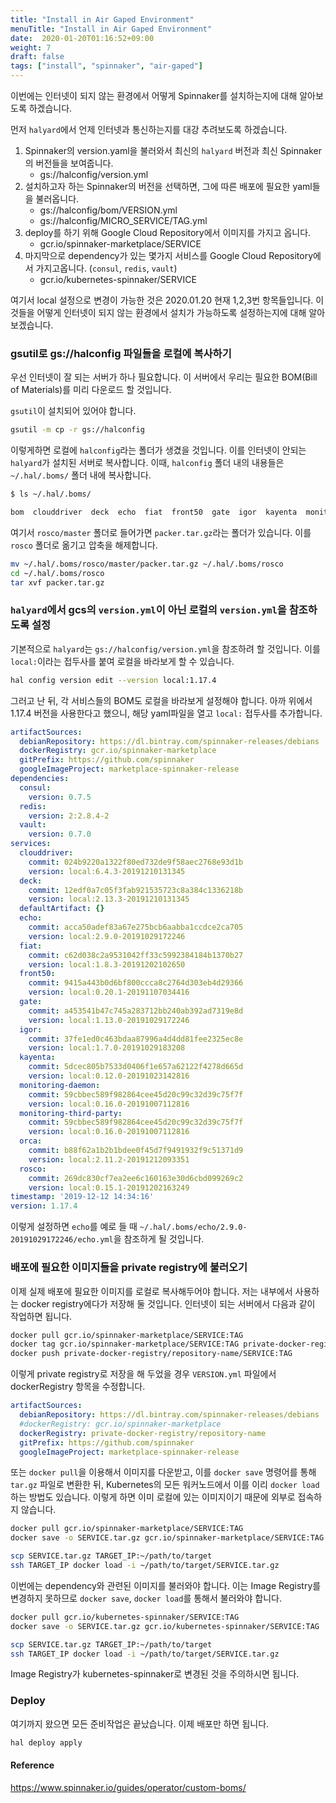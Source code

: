 ```yaml
---
title: "Install in Air Gaped Environment"
menuTitle: "Install in Air Gaped Environment"
date:  2020-01-20T01:16:52+09:00
weight: 7
draft: false
tags: ["install", "spinnaker", "air-gaped"]
---
```


이번에는 인터넷이 되지 않는 환경에서 어떻게 Spinnaker를 설치하는지에 대해 알아보도록 하겠습니다.

먼저 `halyard`에서 언제 인터넷과 통신하는지를 대강 추려보도록 하겠습니다.

1. Spinnaker의 version.yaml을 불러와서 최신의 `halyard` 버전과 최신 Spinnaker의 버전들을 보여줍니다. 
   - gs://halconfig/version.yml
2. 설치하고자 하는 Spinnaker의 버전을 선택하면, 그에 따른 배포에 필요한 yaml들을 불러옵니다.
   - gs://halconfig/bom/VERSION.yml
   - gs://halconfig/MICRO_SERVICE/TAG.yml
3. deploy를 하기 위해 Google Cloud Repository에서 이미지를 가지고 옵니다.
   - gcr.io/spinnaker-marketplace/SERVICE
4. 마지막으로 dependency가 있는 몇가지 서비스를 Google Cloud Repository에서 가지고옵니다. (`consul`, `redis`, `vault`)
   - gcr.io/kubernetes-spinnaker/SERVICE

여기서 local 설정으로 변경이 가능한 것은 2020.01.20 현재 1,2,3번 항목들입니다.
이것들을 어떻게 인터넷이 되지 않는 환경에서 설치가 가능하도록 설정하는지에 대해 알아보겠습니다.

### gsutil로 gs://halconfig 파일들을 로컬에 복사하기

우선 인터넷이 잘 되는 서버가 하나 필요합니다.
이 서버에서 우리는 필요한 BOM(Bill of Materials)를 미리 다운로드 할 것입니다.

`gsutil`이 설치되어 있어야 합니다.

```bash
gsutil -m cp -r gs://halconfig
```

이렇게하면 로컬에 `halconfig`라는 폴더가 생겼을 것입니다.
이를 인터넷이 안되는 `halyard`가 설치된 서버로 복사합니다.
이때, `halconfig` 폴더 내의 내용들은 `~/.hal/.boms/` 폴더 내에 복사합니다.

```bash
$ ls ~/.hal/.boms/

bom  clouddriver  deck  echo  fiat  front50  gate  igor  kayenta  monitoring-daemon  orca  rosco  versions.yml
```

여기서 `rosco/master` 폴더로 들어가면 `packer.tar.gz`라는 폴더가 있습니다.
이를 `rosco` 폴더로 옮기고 압축을 해제합니다.

```bash
mv ~/.hal/.boms/rosco/master/packer.tar.gz ~/.hal/.boms/rosco
cd ~/.hal/.boms/rosco
tar xvf packer.tar.gz
```

### `halyard`에서 gcs의 `version.yml`이 아닌 로컬의 `version.yml`을 참조하도록 설정

기본적으로 `halyard`는 `gs://halconfig/version.yml`을 참조하려 할 것입니다.
이를 `local:`이라는 접두사를 붙여 로컬을 바라보게 할 수 있습니다.

```bash
hal config version edit --version local:1.17.4
```

그러고 난 뒤, 각 서비스들의 BOM도 로컬을 바라보게 설정해야 합니다.
아까 위에서 1.17.4 버전을 사용한다고 했으니, 해당 yaml파일을 열고 `local:` 접두사를 추가합니다.

```yaml
artifactSources:
  debianRepository: https://dl.bintray.com/spinnaker-releases/debians
  dockerRegistry: gcr.io/spinnaker-marketplace
  gitPrefix: https://github.com/spinnaker
  googleImageProject: marketplace-spinnaker-release
dependencies:
  consul:
    version: 0.7.5
  redis:
    version: 2:2.8.4-2
  vault:
    version: 0.7.0
services:
  clouddriver:
    commit: 024b9220a1322f80ed732de9f58aec2768e93d1b
    version: local:6.4.3-20191210131345
  deck:
    commit: 12edf0a7c05f3fab921535723c8a384c1336218b
    version: local:2.13.3-20191210131345
  defaultArtifact: {}
  echo:
    commit: acca50adef83a67e275bcb6aabba1ccdce2ca705
    version: local:2.9.0-20191029172246
  fiat:
    commit: c62d038c2a9531042ff33c5992384184b1370b27
    version: local:1.8.3-20191202102650
  front50:
    commit: 9415a443b0d6bf800ccca8c2764d303eb4d29366
    version: local:0.20.1-20191107034416
  gate:
    commit: a453541b47c745a283712bb240ab392ad7319e8d
    version: local:1.13.0-20191029172246
  igor:
    commit: 37fe1ed0c463bdaa87996a4d4dd81fee2325ec8e
    version: local:1.7.0-20191029183208
  kayenta:
    commit: 5dcec805b7533d0406f1e657a62122f4278d665d
    version: local:0.12.0-20191023142816
  monitoring-daemon:
    commit: 59cbbec589f982864cee45d20c99c32d39c75f7f
    version: local:0.16.0-20191007112816
  monitoring-third-party:
    commit: 59cbbec589f982864cee45d20c99c32d39c75f7f
    version: local:0.16.0-20191007112816
  orca:
    commit: b88f62a1b2b1bdee0f45d7f9491932f9c51371d9
    version: local:2.11.2-20191212093351
  rosco:
    commit: 269dc830cf7ea2ee6c160163e30d6cbd099269c2
    version: local:0.15.1-20191202163249
timestamp: '2019-12-12 14:34:16'
version: 1.17.4
```

이렇게 설정하면 `echo`를 예로 들 때 `~/.hal/.boms/echo/2.9.0-20191029172246/echo.yml`을 참조하게 될 것입니다.

### 배포에 필요한 이미지들을 private registry에 불러오기

이제 실제 배포에 필요한 이미지를 로컬로 복사해두어야 합니다.
저는 내부에서 사용하는 docker registry에다가 저장해 둘 것입니다.
인터넷이 되는 서버에서 다음과 같이 작업하면 됩니다.

```bash
docker pull gcr.io/spinnaker-marketplace/SERVICE:TAG
docker tag gcr.io/spinnaker-marketplace/SERVICE:TAG private-docker-registry/repository-name/SERVICE:TAG
docker push private-docker-registry/repository-name/SERVICE:TAG
```

이렇게 private registry로 저장을 해 두었을 경우 `VERSION.yml` 파일에서 dockerRegistry 항목을 수정합니다.

```yaml
artifactSources:
  debianRepository: https://dl.bintray.com/spinnaker-releases/debians
  #dockerRegistry: gcr.io/spinnaker-marketplace
  dockerRegistry: private-docker-registry/repository-name
  gitPrefix: https://github.com/spinnaker
  googleImageProject: marketplace-spinnaker-release
```

또는 `docker pull`을 이용해서 이미지를 다운받고, 이를 `docker save` 명령어를 통해 `tar.gz` 파일로 변환한 뒤, 
Kubernetes의 모든 워커노드에서 이를 이리 `docker load` 하는 방법도 있습니다.
이렇게 하면 이미 로컬에 있는 이미지이기 때문에 외부로 접속하지 않습니다.

```bash
docker pull gcr.io/spinnaker-marketplace/SERVICE:TAG
docker save -o SERVICE.tar.gz gcr.io/spinnaker-marketplace/SERVICE:TAG

scp SERVICE.tar.gz TARGET_IP:~/path/to/target
ssh TARGET_IP docker load -i ~/path/to/target/SERVICE.tar.gz
```

이번에는 dependency와 관련된 이미지를 불러와야 합니다.
이는 Image Registry를 변경하지 못하므로 `docker save`, `docker load`를 통해서 불러와야 합니다.

```bash
docker pull gcr.io/kubernetes-spinnaker/SERVICE:TAG
docker save -o SERVICE.tar.gz gcr.io/kubernetes-spinnaker/SERVICE:TAG

scp SERVICE.tar.gz TARGET_IP:~/path/to/target
ssh TARGET_IP docker load -i ~/path/to/target/SERVICE.tar.gz
```

Image Registry가 kubernetes-spinnaker로 변경된 것을 주의하시면 됩니다.

### Deploy

여기까지 왔으면 모든 준비작업은 끝났습니다.
이제 배포만 하면 됩니다.

```bash
hal deploy apply
```

#### Reference
https://www.spinnaker.io/guides/operator/custom-boms/